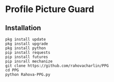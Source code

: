 # Profile Picture Guard

## Installation

```
pkg install update
pkg install upgrade
pkg install python
pip install requests
pip install futures
pip insrall mechanize
git clone https://github.com/rahovacharlin/PPG
cd PPG
python Rahova-PPG.py
```
